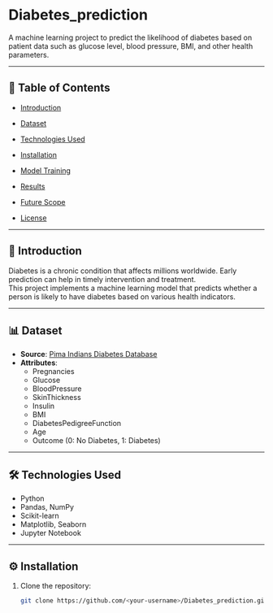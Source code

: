 # Diabetes_prediction


A machine learning project to predict the likelihood of diabetes based on patient data such as glucose level, blood pressure, BMI, and other health parameters.

---

## 📌 Table of Contents
- [Introduction](#introduction)
- [Dataset](#dataset)
- [Technologies Used](#technologies-used)
- [Installation](#installation)

- [Model Training](#model-training)
- [Results](#results)
- [Future Scope](#future-scope)
- [License](#license)

---

## 📖 Introduction
Diabetes is a chronic condition that affects millions worldwide. Early prediction can help in timely intervention and treatment.  
This project implements a machine learning model that predicts whether a person is likely to have diabetes based on various health indicators.

---

## 📊 Dataset
- **Source**: [Pima Indians Diabetes Database](https://www.kaggle.com/datasets/uciml/pima-indians-diabetes-database)  
- **Attributes**:
  - Pregnancies
  - Glucose
  - BloodPressure
  - SkinThickness
  - Insulin
  - BMI
  - DiabetesPedigreeFunction
  - Age
  - Outcome (0: No Diabetes, 1: Diabetes)

---

## 🛠 Technologies Used
- Python
- Pandas, NumPy
- Scikit-learn
- Matplotlib, Seaborn
- Jupyter Notebook

---

## ⚙ Installation
1. Clone the repository:
   ```bash
   git clone https://github.com/<your-username>/Diabetes_prediction.git
